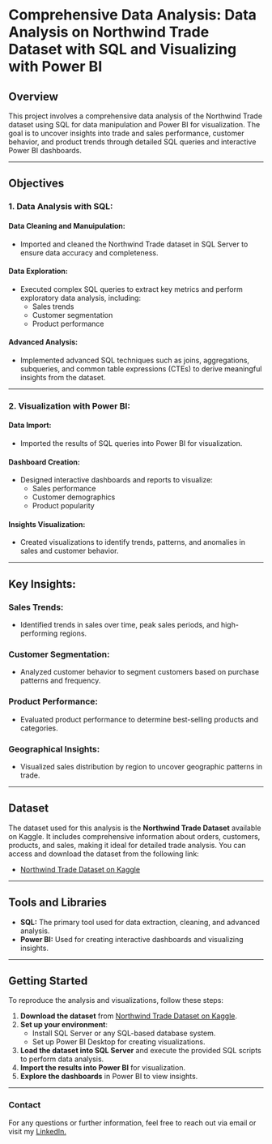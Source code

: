# Comprehensive Data Analysis: Data Analysis on Northwind Trade Dataset with SQL and Visualizing with Power BI

## Overview
This project involves a comprehensive data analysis of the Northwind Trade dataset using SQL for data manipulation and Power BI for visualization. The goal is to uncover insights into trade and sales performance, customer behavior, and product trends through detailed SQL queries and interactive Power BI dashboards.

---

## Objectives

### 1. Data Analysis with SQL:
#### Data Cleaning and Manuipulation:
- Imported and cleaned the Northwind Trade dataset in SQL Server to ensure data accuracy and completeness.

#### Data Exploration:
- Executed complex SQL queries to extract key metrics and perform exploratory data analysis, including:
  - Sales trends
  - Customer segmentation
  - Product performance

#### Advanced Analysis:
- Implemented advanced SQL techniques such as joins, aggregations, subqueries, and common table expressions (CTEs) to derive meaningful insights from the dataset.

---

### 2. Visualization with Power BI:
#### Data Import:
- Imported the results of SQL queries into Power BI for visualization.

#### Dashboard Creation:
- Designed interactive dashboards and reports to visualize:
  - Sales performance
  - Customer demographics
  - Product popularity

#### Insights Visualization:
- Created visualizations to identify trends, patterns, and anomalies in sales and customer behavior.

---

## Key Insights:
### Sales Trends:
- Identified trends in sales over time, peak sales periods, and high-performing regions.

### Customer Segmentation:
- Analyzed customer behavior to segment customers based on purchase patterns and frequency.

### Product Performance:
- Evaluated product performance to determine best-selling products and categories.

### Geographical Insights:
- Visualized sales distribution by region to uncover geographic patterns in trade.

---
## Dataset
The dataset used for this analysis is the **Northwind Trade Dataset** available on Kaggle. It includes comprehensive information about orders, customers, products, and sales, making it ideal for detailed trade analysis. You can access and download the dataset from the following link:

- [Northwind Trade Dataset on Kaggle](https://www.kaggle.com)

---

## Tools and Libraries
- **SQL:** The primary tool used for data extraction, cleaning, and advanced analysis.
- **Power BI:** Used for creating interactive dashboards and visualizing insights.

---

## Getting Started
To reproduce the analysis and visualizations, follow these steps:

1. **Download the dataset** from [Northwind Trade Dataset on Kaggle](https://www.kaggle.com).
2. **Set up your environment**:
   - Install SQL Server or any SQL-based database system.
   - Set up Power BI Desktop for creating visualizations.
3. **Load the dataset into SQL Server** and execute the provided SQL scripts to perform data analysis.
4. **Import the results into Power BI** for visualization.
5. **Explore the dashboards** in Power BI to view insights.
   
---

### Contact
For any questions or further information, feel free to reach out via email or visit my [LinkedIn.](https://www.linkedin.com/in/elifatasal/)
